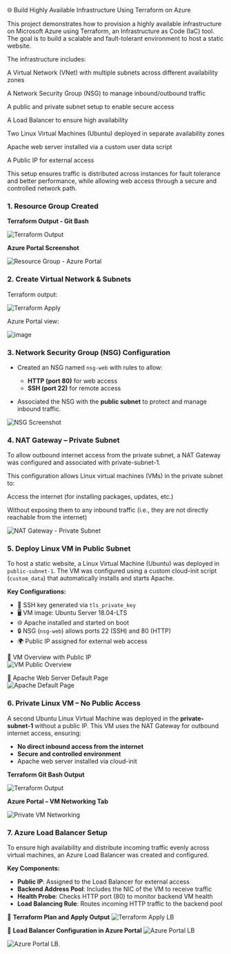 🌐 Build Highly Available Infrastructure Using Terraform on Azure

This project demonstrates how to provision a highly available infrastructure on Microsoft Azure using Terraform, an Infrastructure as Code (IaC) tool. The goal is to build a scalable and fault-tolerant environment to host a static website.

The infrastructure includes:

A Virtual Network (VNet) with multiple subnets across different availability zones

A Network Security Group (NSG) to manage inbound/outbound traffic

A public and private subnet setup to enable secure access

A Load Balancer to ensure high availability

Two Linux Virtual Machines (Ubuntu) deployed in separate availability zones

Apache web server installed via a custom user data script

A Public IP for external access

This setup ensures traffic is distributed across instances for fault tolerance and better performance, while allowing web access through a secure and controlled network path.

### 1. Resource Group Created

**Terraform Output - Git Bash**

![Terraform Output](screenshots/rg-created-gitbash.png)

**Azure Portal Screenshot**

![Resource Group - Azure Portal](screenshots/rg-created-azure-portal.png)

### 2. Create Virtual Network & Subnets

Terraform output:

![Terraform Apply](./screenshots/terraform-vnet-subnet-apply.png)

Azure Portal view:

![image](https://github.com/user-attachments/assets/3abf5736-6259-44a0-be62-48ca181f7c19)

### 3. Network Security Group (NSG) Configuration

- Created an NSG named `nsg-web` with rules to allow:
  - **HTTP (port 80)** for web access
  - **SSH (port 22)** for remote access

- Associated the NSG with the **public subnet** to protect and manage inbound traffic.

![NSG Screenshot](screenshots/nsg-web-rules.png)

### 4. NAT Gateway – Private Subnet
   
To allow outbound internet access from the private subnet, a NAT Gateway was configured and associated with private-subnet-1.

This configuration allows Linux virtual machines (VMs) in the private subnet to:

Access the internet (for installing packages, updates, etc.)

Without exposing them to any inbound traffic (i.e., they are not directly reachable from the internet)

![NAT Gateway - Private Subnet](./screenshots/nat-gateway-private-subnet.png)

### 5. Deploy Linux VM in Public Subnet

To host a static website, a Linux Virtual Machine (Ubuntu) was deployed in `public-subnet-1`. The VM was configured using a custom cloud-init script (`custom_data`) that automatically installs and starts Apache.

**Key Configurations:**
- 🔐 SSH key generated via `tls_private_key`
- 🖥️ VM image: Ubuntu Server 18.04-LTS
- 🌐 Apache installed and started on boot
- 🔒 NSG (`nsg-web`) allows ports 22 (SSH) and 80 (HTTP)
- 🌍 Public IP assigned for external web access

📸 VM Overview with Public IP  
![VM Public Overview](screenshots/vm-public-overview.png)

📸 Apache Web Server Default Page  
![Apache Default Page](screenshots/apache-default-page.png)

### 6. Private Linux VM – No Public Access

A second Ubuntu Linux Virtual Machine was deployed in the **private-subnet-1** without a public IP. This VM uses the NAT Gateway for outbound internet access, ensuring:

- **No direct inbound access from the internet**
- **Secure and controlled environment**
- Apache web server installed via cloud-init

**Terraform Git Bash Output**

![Terraform Output](screenshots/private-vm-created-gitbash.png)

**Azure Portal – VM Networking Tab**

![Private VM Networking](screenshots/private-vm-no-public-ip.png)

### 7. Azure Load Balancer Setup

To ensure high availability and distribute incoming traffic evenly across virtual machines, an Azure Load Balancer was created and configured.

**Key Components:**

- **Public IP**: Assigned to the Load Balancer for external access
- **Backend Address Pool**: Includes the NIC of the VM to receive traffic
- **Health Probe**: Checks HTTP port (80) to monitor backend VM health
- **Load Balancing Rule**: Routes incoming HTTP traffic to the backend pool

📸 **Terraform Plan and Apply Output**
![Terraform Apply LB](screenshots/lb-plan-apply.png)

📸 **Load Balancer Configuration in Azure Portal**
![Azure Portal LB](screenshots/lb-overview.png)

![Azure Portal LB](screenshots/lb-backend-pool.png).



